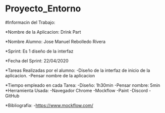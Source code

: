 # Proyecto_Entorno
#Informacin del Trabajo:

*Nombre de la Aplicacion: Drink Part

*Nombre Alumno: Jose Manuel Rebolledo Rivera

*Sprint: Es 1 diseño de la interfaz

*Fecha del Sprint: 22/04/2020

*Tareas Realizadas por el alumno:
-Diseño de la interfaz de inicio de la aplicacion.
-Pensar nombre de la aplicacion

*Tiempo empleado en cada Tarea:
-Diseño: 1h30min
-Pensar nombre: 5min
*Herramienta Usada:
-Navegador Chrome
-Mockflow
-Paint
-Discord
-GitHub

*Bibliografia:
-https://www.mockflow.com/
